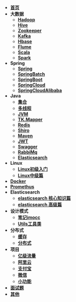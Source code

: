 * [**首页**](/)
* **大数据**
  * [**Hadoop**](/大数据/Hadoop/doc/centos7安装Hadoop超级详细过程踩过的坑香菇.md)
  * [**Hive**](/大数据/Hive/doc/Hive安装与配置详解.md)
  * [**Zookeeper**](/大数据/Zookeeper/doc/Zookeeper+Kafka集群搭建.md)
  * [**Kafka**](/大数据/Kafka/doc/CentOS7搭建Kafka.md)
  * [**Hbase**](/大数据/Hbase/doc/HBASE安装与配置.md)
  * [**Flume**](/大数据/Flume/doc/Flume框架基础.md)
  * [**Scala**](/大数据/Scala/doc/Scala安装.md)
  * [**Spark**](/大数据/Spark/doc/Spark的安装及配置（单机版）.md)
* **Spring**
  * [**Spring**](/JAVA/Spring/doc/Spring学习笔记.md)
  * [**SpringBatch**](/JAVA/SpringBatch/doc/springbatch入门笔记.md)
  * [**SpringBoot**](/JAVA/SpringBoot/doc/SpringBoot学习笔记.md)
  * [**SpringCloud**](/JAVA/SpringCloud/doc/SpringCloud服务治理Eureka.md)
  * [**SpringCloudAlibaba**](/JAVA/SpringCloudAlibaba/doc/SpringCloudAlibaba之Nacos入门.md)
* **Java**
  * [**集合**](/JAVA/Collection集合/README.md)
  * [**多线程**](/JAVA/Thread多线程/README.md)
  * [**JVM**](/JAVA/JVM/README.md)
  * [**TK.Mapper**](/JAVA/通用mapper/doc/通用TkMapper时开启Mybatis的二级缓存.md)
  * [**Redis**](/JAVA/Redis/doc/Redis详解.md)
  * [**Shiro**](/JAVA/Shiro/doc/Shiro权限注解.md)
  * [**Maven**](/JAVA/Maven/doc/2019-08-24-maven导入alipay-sdk-java包到本地仓库.md)
  * [**JWT**](/JAVA/JWT/doc/JWT初篇.md)
  * [**Swagger**](/JAVA/Swagger/doc/swagger2注解说明.md)  
  * [**RabbiMq**](/JAVA/RabbitMq/doc/windows10环境下的RabbitMQ安装步骤.md) 
  * [**Elasticsearch**](/JAVA/Elasticsearch/doc/Elasticsearch用logstash增量导入Mysql数据.md)
* **Linux**
  * [**Linux初级入门**](/LINUX/Linux初级入门/doc/linxu随手记.md)
  * [**Linux中级篇**](/LINUX/Linux中级篇/doc/基础命令常用命令.md)
* [**Docker**](/docker/doc/docker常用命令.md)   
* [**Promethus**](/Promethus/doc/Promethus普罗米修斯监控.md)   
* **Elasticsearch**
  * [**elasticsearch 核心知识篇**](/elasticsearch-core/index.md)
  * [**elasticsearch 高级篇**](/elasticsearch-senior/index.md)
* **设计模式**
  * [**笔记imocc**](/imocc/design_pattern/README.md)
  * [**Utils工具类**](/Utils工具类/doc/Utils工具集合.md)  
* **分布式** 
  * [**缓存**](/缓存/服务本地堆缓存/doc/SpringBoot整合Ehcache实现缓存功能.md)
  * [**分布式**](/分布式/分布式锁/doc/springboot整合redisson实现分布式锁.md)
* **项目** 
  * [**亿级流量**](/亿级流量电商详情页系统实战/README.md)  
  * [**阿里云**](/项目/阿里云/阿里云的短信服务发送手机验证码.md)  
  * [**支付宝**](/项目/支付宝/支付宝集成-当面付.md)  
  * [**微信**](/项目/微信/微信支付集成-扫码支付.md)  
  * [**小功能**](/项目/小功能/SpringBoot+Quartz+SpringBatch实现动态配置定时任务及批处理数据库读取导入多个文件.md)
* [**面试题**](/面试题/SpringBoot/doc/java基础.md)  
* [**其他**](/其他/others/doc/内网穿透工具-frp在Windos服务器搭建.md) 
   

